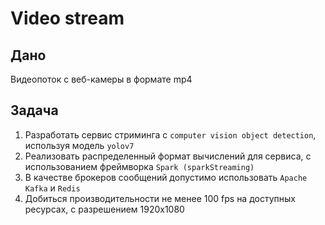 # Video stream

## Дано

Видеопоток с веб-камеры в формате mp4

## Задача

1. Разработать сервис стриминга с `computer vision object detection`, используя модель `yolov7`
2. Реализовать распределенный формат вычислений для сервиса, с использованием фреймворка `Spark (sparkStreaming)`
3. В качестве брокеров сообщений допустимо использовать `Apache Kafka` и `Redis`
4. Добиться производительности не менее 100 fps на доступных ресурсах, с разрешением 1920х1080
